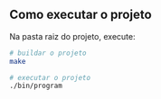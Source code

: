 ## Como executar o projeto

Na pasta raiz do projeto, execute:

```bash
# buildar o projeto
make

# executar o projeto
./bin/program
```
